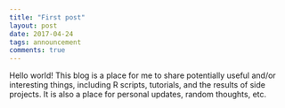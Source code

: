 ```yaml
---
title: "First post"
layout: post
date: 2017-04-24
tags: announcement
comments: true
---
```


Hello world! This blog is a place for me to share potentially useful and/or interesting things, including R scripts, tutorials, and the results of side projects. It is also a place for personal updates, random thoughts, etc. 



